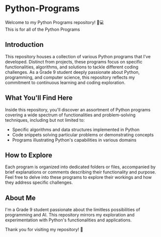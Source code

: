 # Python-Programs
Welcome to my Python Programs repository! 🐍💻  
This is for all of the Python Programs

## Introduction
This repository houses a collection of various Python programs that I've developed. Distinct from projects, these programs focus on specific functionalities, algorithms, and solutions to tackle different coding challenges. As a Grade 9 student deeply passionate about Python, programming, and computer science, this repository reflects my commitment to continuous learning and coding exploration.

## What You'll Find Here
Inside this repository, you'll discover an assortment of Python programs covering a wide spectrum of functionalities and problem-solving techniques, including but not limited to:

* Specific algorithms and data structures implemented in Python
* Code snippets solving particular problems or demonstrating concepts
* Programs illustrating Python's capabilities in various domains

## How to Explore
Each program is organized into dedicated folders or files, accompanied by brief explanations or comments describing their functionality and purpose. Feel free to delve into these programs to explore their workings and how they address specific challenges.

## About Me
I'm a Grade 9 student passionate about the limitless possibilities of programming and AI. This repository mirrors my exploration and experimentation with Python's functionalities and applications.

Thank you for visiting my repository! 🚀

